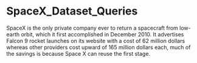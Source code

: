 # SpaceX_Dataset_Queries
SpaceX is the only private company ever to return a spacecraft from low-earth orbit, which it first accomplished in December 2010. It advertises Falcon 9 rocket launches on its website with a cost of 62 million dollars whereas other providers cost upward of 165 million dollars each, much of the savings is because Space X can reuse the first stage.
